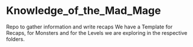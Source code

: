 # Knowledge_of_the_Mad_Mage
Repo to gather information and write recaps
We have a Template for Recaps, for Monsters and for the Levels we are exploring in the respective folders.

